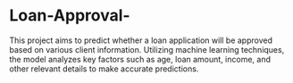 # Loan-Approval-
This project aims to predict whether a loan application will be approved based on various client information. Utilizing machine learning techniques, the model analyzes key factors such as age, loan amount, income, and other relevant details to make accurate predictions.
